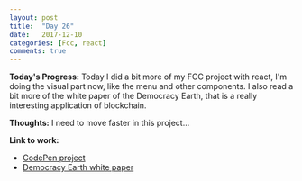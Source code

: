 ```yaml
---
layout: post
title:  "Day 26"
date:   2017-12-10
categories: [Fcc, react]
comments: true
---
```

**Today's Progress:** Today I did a bit more of my FCC project with react, I'm doing the visual part now, like the menu and other components. I also read a bit more of the white paper of the Democracy Earth, that is a really interesting application of blockchain.   

**Thoughts:** I need to move faster in this project...

**Link to work:**
* [CodePen project](https://codepen.io/camilavilarinho/pen/EyLZwk)
* [Democracy Earth white paper](https://www.democracy.earth/#paper)
